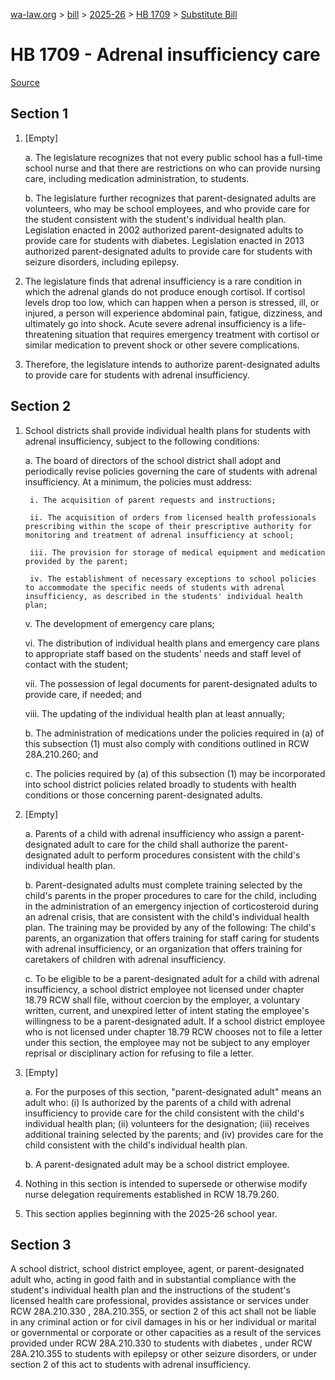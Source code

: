 [wa-law.org](/) > [bill](/bill/) > [2025-26](/bill/2025-26/) > [HB 1709](/bill/2025-26/hb/1709/) > [Substitute Bill](/bill/2025-26/hb/1709/S/)

# HB 1709 - Adrenal insufficiency care

[Source](http://lawfilesext.leg.wa.gov/biennium/2025-26/Pdf/Bills/House%20Bills/1709-S.pdf)

## Section 1
1. [Empty]

    a. The legislature recognizes that not every public school has a full-time school nurse and that there are restrictions on who can provide nursing care, including medication administration, to students.

    b. The legislature further recognizes that parent-designated adults are volunteers, who may be school employees, and who provide care for the student consistent with the student's individual health plan. Legislation enacted in 2002 authorized parent-designated adults to provide care for students with diabetes. Legislation enacted in 2013 authorized parent-designated adults to provide care for students with seizure disorders, including epilepsy.

2. The legislature finds that adrenal insufficiency is a rare condition in which the adrenal glands do not produce enough cortisol. If cortisol levels drop too low, which can happen when a person is stressed, ill, or injured, a person will experience abdominal pain, fatigue, dizziness, and ultimately go into shock. Acute severe adrenal insufficiency is a life-threatening situation that requires emergency treatment with cortisol or similar medication to prevent shock or other severe complications.

3. Therefore, the legislature intends to authorize parent-designated adults to provide care for students with adrenal insufficiency.

## Section 2
1. School districts shall provide individual health plans for students with adrenal insufficiency, subject to the following conditions:

    a. The board of directors of the school district shall adopt and periodically revise policies governing the care of students with adrenal insufficiency. At a minimum, the policies must address:

        i. The acquisition of parent requests and instructions;

        ii. The acquisition of orders from licensed health professionals prescribing within the scope of their prescriptive authority for monitoring and treatment of adrenal insufficiency at school;

        iii. The provision for storage of medical equipment and medication provided by the parent;

        iv. The establishment of necessary exceptions to school policies to accommodate the specific needs of students with adrenal insufficiency, as described in the students' individual health plan;

    v. The development of emergency care plans;

    vi. The distribution of individual health plans and emergency care plans to appropriate staff based on the students' needs and staff level of contact with the student;

    vii. The possession of legal documents for parent-designated adults to provide care, if needed; and

    viii. The updating of the individual health plan at least annually;

    b. The administration of medications under the policies required in (a) of this subsection (1) must also comply with conditions outlined in RCW 28A.210.260; and

    c. The policies required by (a) of this subsection (1) may be incorporated into school district policies related broadly to students with health conditions or those concerning parent-designated adults.

2. [Empty]

    a. Parents of a child with adrenal insufficiency who assign a parent-designated adult to care for the child shall authorize the parent-designated adult to perform procedures consistent with the child's individual health plan.

    b. Parent-designated adults must complete training selected by the child's parents in the proper procedures to care for the child, including in the administration of an emergency injection of corticosteroid during an adrenal crisis, that are consistent with the child's individual health plan. The training may be provided by any of the following: The child's parents, an organization that offers training for staff caring for students with adrenal insufficiency, or an organization that offers training for caretakers of children with adrenal insufficiency.

    c. To be eligible to be a parent-designated adult for a child with adrenal insufficiency, a school district employee not licensed under chapter 18.79 RCW shall file, without coercion by the employer, a voluntary written, current, and unexpired letter of intent stating the employee's willingness to be a parent-designated adult. If a school district employee who is not licensed under chapter 18.79 RCW chooses not to file a letter under this section, the employee may not be subject to any employer reprisal or disciplinary action for refusing to file a letter.

3. [Empty]

    a. For the purposes of this section, "parent-designated adult" means an adult who: (i) Is authorized by the parents of a child with adrenal insufficiency to provide care for the child consistent with the child's individual health plan; (ii) volunteers for the designation; (iii) receives additional training selected by the parents; and (iv) provides care for the child consistent with the child's individual health plan.

    b. A parent-designated adult may be a school district employee.

4. Nothing in this section is intended to supersede or otherwise modify nurse delegation requirements established in RCW 18.79.260.

5. This section applies beginning with the 2025-26 school year.

## Section 3
A school district, school district employee, agent, or parent-designated adult who, acting in good faith and in substantial compliance with the student's individual health plan and the instructions of the student's licensed health care professional, provides assistance or services under RCW 28A.210.330 , 28A.210.355, or section 2 of this act shall not be liable in any criminal action or for civil damages in his or her individual or marital or governmental or corporate or other capacities as a result of the services provided under RCW 28A.210.330 to students with diabetes , under RCW 28A.210.355 to students with epilepsy or other seizure disorders, or under section 2 of this act to students with adrenal insufficiency.

